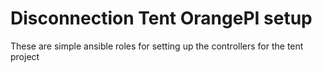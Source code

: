 # Disconnection Tent OrangePI setup

These are simple ansible roles for setting up the controllers for the tent project
